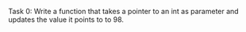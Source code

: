 Task 0: Write a function that takes a pointer to an int as parameter and updates the value it points to to 98.
